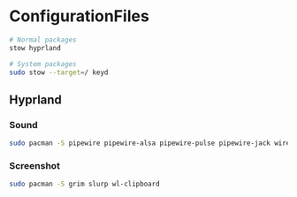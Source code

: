 # ConfigurationFiles

```bash
# Normal packages
stow hyprland

# System packages
sudo stow --target=/ keyd
```

## Hyprland

### Sound

```bash
sudo pacman -S pipewire pipewire-alsa pipewire-pulse pipewire-jack wireplumber
```

### Screenshot

```bash
sudo pacman -S grim slurp wl-clipboard   
```

